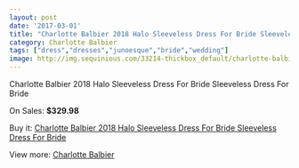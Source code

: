 ```yaml
---
layout: post
date: '2017-03-01'
title: "Charlotte Balbier 2018 Halo Sleeveless Dress For Bride Sleeveless Dress For Bride"
category: Charlotte Balbier
tags: ["dress","dresses","junoesque","bride","wedding"]
image: http://img.sequinious.com/33214-thickbox_default/charlotte-balbier-2018-halo-sleeveless-dress-for-bride-sleeveless-dress-for-bride.jpg
---
```

Charlotte Balbier 2018 Halo Sleeveless Dress For Bride Sleeveless Dress For Bride

On Sales: **$329.98**
<a href="https://www.sequinious.com/charlotte-balbier/11749-charlotte-balbier-2018-halo-sleeveless-dress-for-bride-sleeveless-dress-for-bride.html"><amp-img layout="responsive" width="600" height="600" src="//img.sequinious.com/33214-thickbox_default/charlotte-balbier-2018-halo-sleeveless-dress-for-bride-sleeveless-dress-for-bride.jpg" alt="Charlotte Balbier 2018 Halo Sleeveless Dress For Bride Sleeveless Dress For Bride 0" /></a>
<a href="https://www.sequinious.com/charlotte-balbier/11749-charlotte-balbier-2018-halo-sleeveless-dress-for-bride-sleeveless-dress-for-bride.html"><amp-img layout="responsive" width="600" height="600" src="//img.sequinious.com/33216-thickbox_default/charlotte-balbier-2018-halo-sleeveless-dress-for-bride-sleeveless-dress-for-bride.jpg" alt="Charlotte Balbier 2018 Halo Sleeveless Dress For Bride Sleeveless Dress For Bride 1" /></a>
<a href="https://www.sequinious.com/charlotte-balbier/11749-charlotte-balbier-2018-halo-sleeveless-dress-for-bride-sleeveless-dress-for-bride.html"><amp-img layout="responsive" width="600" height="600" src="//img.sequinious.com/33215-thickbox_default/charlotte-balbier-2018-halo-sleeveless-dress-for-bride-sleeveless-dress-for-bride.jpg" alt="Charlotte Balbier 2018 Halo Sleeveless Dress For Bride Sleeveless Dress For Bride 2" /></a>

Buy it: [Charlotte Balbier 2018 Halo Sleeveless Dress For Bride Sleeveless Dress For Bride](https://www.sequinious.com/charlotte-balbier/11749-charlotte-balbier-2018-halo-sleeveless-dress-for-bride-sleeveless-dress-for-bride.html "Charlotte Balbier 2018 Halo Sleeveless Dress For Bride Sleeveless Dress For Bride")

View more: [Charlotte Balbier](https://www.sequinious.com/96-charlotte-balbier "Charlotte Balbier")